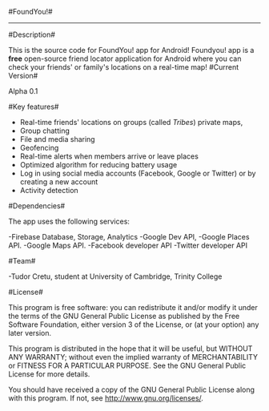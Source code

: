 #FoundYou!#

---

#Description#

This is the source code for FoundYou! app for Android! 
Foundyou! app is a **free** open-source friend locator application for Android where you can check your friends' or family's locations on a real-time map! 
#Current Version#

Alpha 0.1

#Key features#

- Real-time friends' locations on groups (called _Tribes_) private maps, 
- Group chatting 
- File and media sharing
- Geofencing 
- Real-time alerts when members arrive or leave places
- Optimized algorithm for reducing battery usage
- Log in using social media accounts (Facebook, Google or Twitter) or by creating a new account
- Activity detection 

#Dependencies#

The app uses the following services:

-Firebase Database, Storage, Analytics
-Google Dev API, 
-Google Places API.
-Google Maps API.
-Facebook developer API
-Twitter developer API

#Team#

-Tudor Cretu, student at University of Cambridge, Trinity College

#License#

This program is free software: you can redistribute it and/or modify it under the terms of the GNU General Public License as published by the Free Software Foundation, either version 3 of the License, or (at your option) any later version.

This program is distributed in the hope that it will be useful, but WITHOUT ANY WARRANTY; without even the implied warranty of MERCHANTABILITY or FITNESS FOR A PARTICULAR PURPOSE.  See the GNU General Public License for more details.

You should have received a copy of the GNU General Public License along with this program.  If not, see <http://www.gnu.org/licenses/>.



